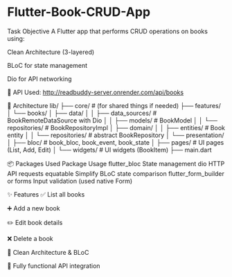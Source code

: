 # Flutter-Book-CRUD-App

Task Objective
A Flutter app that performs CRUD operations on books using:

Clean Architecture (3-layered)

BLoC for state management

Dio for API networking

🔗 API Used:
http://readbuddy-server.onrender.com/api/books


🧱 Architecture
lib/
├── core/                       # (for shared things if needed)
├── features/
│   └── books/
│       ├── data/
│       │   ├── data_sources/   # BookRemoteDataSource with Dio
│       │   ├── models/         # BookModel
│       │   └── repositories/   # BookRepositoryImpl
│       ├── domain/
│       │   ├── entities/       # Book entity
│       │   └── repositories/   # abstract BookRepository
│       └── presentation/
│           ├── bloc/           # book_bloc, book_event, book_state
│           ├── pages/          # UI pages (List, Add, Edit)
│           └── widgets/        # UI widgets (BookItem)
├── main.dart



📦 Packages Used
Package	Usage
flutter_bloc	State management
dio	HTTP API requests
equatable	Simplify BLoC state comparison
flutter_form_builder or forms	Input validation (used native Form)



✨ Features
✅ List all books

➕ Add a new book

✏️ Edit book details

❌ Delete a book

🧱 Clean Architecture & BLoC

🚀 Fully functional API integration
